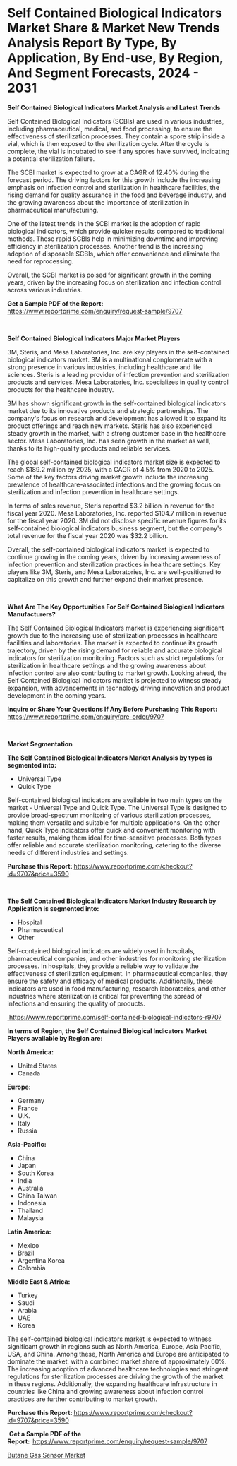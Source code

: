 <p><h1>Self Contained Biological Indicators Market Share & Market New Trends Analysis Report By Type, By Application, By End-use, By Region, And Segment Forecasts, 2024 - 2031</h1></p><p><strong>Self Contained Biological Indicators Market Analysis and Latest Trends</strong></p>
<p><p>Self Contained Biological Indicators (SCBIs) are used in various industries, including pharmaceutical, medical, and food processing, to ensure the effectiveness of sterilization processes. They contain a spore strip inside a vial, which is then exposed to the sterilization cycle. After the cycle is complete, the vial is incubated to see if any spores have survived, indicating a potential sterilization failure.</p><p>The SCBI market is expected to grow at a CAGR of 12.40% during the forecast period. The driving factors for this growth include the increasing emphasis on infection control and sterilization in healthcare facilities, the rising demand for quality assurance in the food and beverage industry, and the growing awareness about the importance of sterilization in pharmaceutical manufacturing.</p><p>One of the latest trends in the SCBI market is the adoption of rapid biological indicators, which provide quicker results compared to traditional methods. These rapid SCBIs help in minimizing downtime and improving efficiency in sterilization processes. Another trend is the increasing adoption of disposable SCBIs, which offer convenience and eliminate the need for reprocessing.</p><p>Overall, the SCBI market is poised for significant growth in the coming years, driven by the increasing focus on sterilization and infection control across various industries.</p></p>
<p><strong>Get a Sample PDF of the Report:&nbsp;</strong> <a href="https://www.reportprime.com/enquiry/request-sample/9707">https://www.reportprime.com/enquiry/request-sample/9707</a></p>
<p>&nbsp;</p>
<p><strong>Self Contained Biological Indicators Major Market Players</strong></p>
<p><p>3M, Steris, and Mesa Laboratories, Inc. are key players in the self-contained biological indicators market. 3M is a multinational conglomerate with a strong presence in various industries, including healthcare and life sciences. Steris is a leading provider of infection prevention and sterilization products and services. Mesa Laboratories, Inc. specializes in quality control products for the healthcare industry.</p><p>3M has shown significant growth in the self-contained biological indicators market due to its innovative products and strategic partnerships. The company's focus on research and development has allowed it to expand its product offerings and reach new markets. Steris has also experienced steady growth in the market, with a strong customer base in the healthcare sector. Mesa Laboratories, Inc. has seen growth in the market as well, thanks to its high-quality products and reliable services.</p><p>The global self-contained biological indicators market size is expected to reach $189.2 million by 2025, with a CAGR of 4.5% from 2020 to 2025. Some of the key factors driving market growth include the increasing prevalence of healthcare-associated infections and the growing focus on sterilization and infection prevention in healthcare settings.</p><p>In terms of sales revenue, Steris reported $3.2 billion in revenue for the fiscal year 2020. Mesa Laboratories, Inc. reported $104.7 million in revenue for the fiscal year 2020. 3M did not disclose specific revenue figures for its self-contained biological indicators business segment, but the company's total revenue for the fiscal year 2020 was $32.2 billion.</p><p>Overall, the self-contained biological indicators market is expected to continue growing in the coming years, driven by increasing awareness of infection prevention and sterilization practices in healthcare settings. Key players like 3M, Steris, and Mesa Laboratories, Inc. are well-positioned to capitalize on this growth and further expand their market presence.</p></p>
<p>&nbsp;</p>
<p><strong>What Are The Key Opportunities For Self Contained Biological Indicators Manufacturers?</strong></p>
<p><p>The Self Contained Biological Indicators market is experiencing significant growth due to the increasing use of sterilization processes in healthcare facilities and laboratories. The market is expected to continue its growth trajectory, driven by the rising demand for reliable and accurate biological indicators for sterilization monitoring. Factors such as strict regulations for sterilization in healthcare settings and the growing awareness about infection control are also contributing to market growth. Looking ahead, the Self Contained Biological Indicators market is projected to witness steady expansion, with advancements in technology driving innovation and product development in the coming years.</p></p>
<p><strong>Inquire or Share Your Questions If Any Before Purchasing This Report:</strong> <a href="https://www.reportprime.com/enquiry/pre-order/9707">https://www.reportprime.com/enquiry/pre-order/9707</a></p>
<p>&nbsp;</p>
<p><strong>Market Segmentation</strong></p>
<p><strong>The Self Contained Biological Indicators Market Analysis by types is segmented into:</strong></p>
<p><ul><li>Universal Type</li><li>Quick Type</li></ul></p>
<p><p>Self-contained biological indicators are available in two main types on the market - Universal Type and Quick Type. The Universal Type is designed to provide broad-spectrum monitoring of various sterilization processes, making them versatile and suitable for multiple applications. On the other hand, Quick Type indicators offer quick and convenient monitoring with faster results, making them ideal for time-sensitive processes. Both types offer reliable and accurate sterilization monitoring, catering to the diverse needs of different industries and settings.</p></p>
<p><strong>Purchase this Report:&nbsp;</strong><a href="https://www.reportprime.com/checkout?id=9707&price=3590">https://www.reportprime.com/checkout?id=9707&price=3590</a></p>
<p>&nbsp;</p>
<p><strong>The Self Contained Biological Indicators Market Industry Research by Application is segmented into:</strong></p>
<p><ul><li>Hospital</li><li>Pharmaceutical</li><li>Other</li></ul></p>
<p><p>Self-contained biological indicators are widely used in hospitals, pharmaceutical companies, and other industries for monitoring sterilization processes. In hospitals, they provide a reliable way to validate the effectiveness of sterilization equipment. In pharmaceutical companies, they ensure the safety and efficacy of medical products. Additionally, these indicators are used in food manufacturing, research laboratories, and other industries where sterilization is critical for preventing the spread of infections and ensuring the quality of products.</p></p>
<p><a href="https://www.reportprime.com/self-contained-biological-indicators-r9707">&nbsp;https://www.reportprime.com/self-contained-biological-indicators-r9707</a></p>
<p><strong>In terms of Region, the Self Contained Biological Indicators Market Players available by Region are:</strong></p>
<p>
    <p> <strong> North America: </strong>
        <ul>
            <li>United States</li>
            <li>Canada</li>
        </ul>
        </p> 
    <p> <strong> Europe: </strong>
        <ul>
            <li>Germany</li>
            <li>France</li>
            <li>U.K.</li>
            <li>Italy</li>
            <li>Russia</li>
        </ul>
        </p> 
    <p> <strong> Asia-Pacific: </strong>
        <ul>
            <li>China</li>
            <li>Japan</li>
            <li>South Korea</li>
            <li>India</li>
            <li>Australia</li>
            <li>China Taiwan</li>
            <li>Indonesia</li>
            <li>Thailand</li>
            <li>Malaysia</li>
        </ul>
        </p> 
    <p> <strong> Latin America: </strong>
        <ul>
            <li>Mexico</li>
            <li>Brazil</li>
            <li>Argentina Korea</li>
            <li>Colombia</li>
        </ul>
        </p> 
    <p> <strong> Middle East & Africa: </strong>
        <ul>
            <li>Turkey</li>
            <li>Saudi</li>
            <li>Arabia</li>
            <li>UAE</li>
            <li>Korea</li>
        </ul>
    </p>
    </p>
<p><p>The self-contained biological indicators market is expected to witness significant growth in regions such as North America, Europe, Asia Pacific, USA, and China. Among these, North America and Europe are anticipated to dominate the market, with a combined market share of approximately 60%. The increasing adoption of advanced healthcare technologies and stringent regulations for sterilization processes are driving the growth of the market in these regions. Additionally, the expanding healthcare infrastructure in countries like China and growing awareness about infection control practices are further contributing to market growth.</p></p>
<p><strong>Purchase this Report: </strong><a href="https://www.reportprime.com/checkout?id=9707&price=3590">https://www.reportprime.com/checkout?id=9707&price=3590</a></p>
<p>&nbsp;<strong>Get a Sample PDF of the Report:&nbsp;&nbsp;</strong><a href="https://www.reportprime.com/enquiry/request-sample/9707">https://www.reportprime.com/enquiry/request-sample/9707</a></p>
<p><strong></strong></p>
<p><p><a href="https://meowing-lemming-dd3.notion.site/Butane-Gas-Sensor-Market-Insight-Market-Trends-Growth-Forecasted-from-2024-TO-2031-10f8e4e172b64158a09c982c5fb71473">Butane Gas Sensor Market</a></p></p>